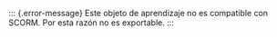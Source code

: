 ::: {.error-message}
Este objeto de aprendizaje no es compatible con SCORM. Por esta razón no
es exportable.
:::
